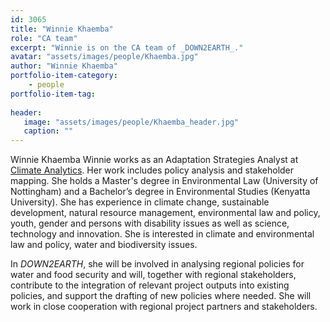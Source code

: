 ```yaml
---
id: 3065
title: "Winnie Khaemba"
role: "CA team"
excerpt: "Winnie is on the CA team of _DOWN2EARTH_."
avatar: "assets/images/people/Khaemba.jpg"
author: "Winnie Khaemba"
portfolio-item-category:
    - people
portfolio-item-tag:
    
header:
   image: "assets/images/people/Khaemba_header.jpg"
   caption: ""
---
```


Winnie Khaemba Winnie works as an Adaptation Strategies Analyst at [Climate Analytics](http://www.climateanalytics.org/). Her work includes policy analysis and stakeholder mapping. She holds a Master's degree in Environmental Law (University of Nottingham) and a Bachelor’s degree in Environmental Studies (Kenyatta University). She has experience in climate change, sustainable development, natural resource management, environmental law and policy, youth, gender and persons with disability issues as well as science, technology and innovation. She is interested in climate and environmental law and policy, water and biodiversity issues.

In _DOWN2EARTH_, she will be involved in analysing regional policies for water and food security and will, together with regional stakeholders, contribute to the integration of relevant project outputs into existing policies, and support the drafting of new policies where needed. She will work in close cooperation with regional project partners and stakeholders.
 
